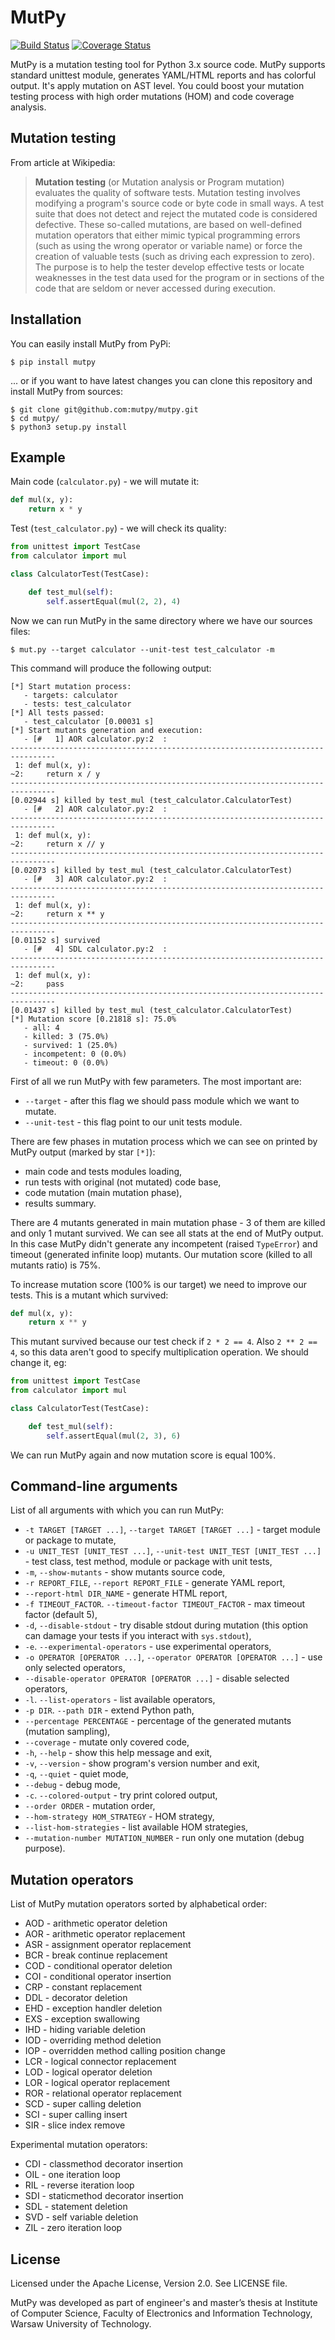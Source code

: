 MutPy
=====
[![Build Status](https://travis-ci.org/mutpy/mutpy.svg?branch=master)](https://travis-ci.org/mutpy/mutpy)
[![Coverage Status](https://coveralls.io/repos/github/mutpy/mutpy/badge.svg?branch=master)](https://coveralls.io/github/mutpy/mutpy?branch=master)

MutPy is a mutation testing tool for Python 3.x source code. MutPy
supports standard unittest module, generates YAML/HTML reports and has
colorful output. It's apply mutation on AST level. You could boost your
mutation testing process with high order mutations (HOM) and code
coverage analysis.

Mutation testing
----------------

From article at Wikipedia:

> **Mutation testing** (or Mutation analysis or Program mutation)
> evaluates the quality of software tests. Mutation testing involves
> modifying a program's source code or byte code in small ways. A test
> suite that does not detect and reject the mutated code is considered
> defective. These so-called mutations, are based on well-defined
> mutation operators that either mimic typical programming errors (such
> as using the wrong operator or variable name) or force the creation of
> valuable tests (such as driving each expression to zero). The purpose
> is to help the tester develop effective tests or locate weaknesses in
> the test data used for the program or in sections of the code that are
> seldom or never accessed during execution.

Installation
------------

You can easily install MutPy from PyPi:

```
$ pip install mutpy
```

... or if you want to have latest changes you can clone this repository
and install MutPy from sources:

```
$ git clone git@github.com:mutpy/mutpy.git
$ cd mutpy/
$ python3 setup.py install
```

Example
-------

Main code (`calculator.py`) - we will mutate it:

```python
def mul(x, y):
    return x * y
```

Test (`test_calculator.py`) - we will check its quality:

```python
from unittest import TestCase
from calculator import mul

class CalculatorTest(TestCase):

    def test_mul(self):
        self.assertEqual(mul(2, 2), 4)
```

Now we can run MutPy in the same directory where we have our sources
files:

```
$ mut.py --target calculator --unit-test test_calculator -m
```

This command will produce the following output:

```
[*] Start mutation process:
   - targets: calculator
   - tests: test_calculator
[*] All tests passed:
   - test_calculator [0.00031 s]
[*] Start mutants generation and execution:
   - [#   1] AOR calculator.py:2  :
--------------------------------------------------------------------------------
 1: def mul(x, y):
~2:     return x / y
--------------------------------------------------------------------------------
[0.02944 s] killed by test_mul (test_calculator.CalculatorTest)
   - [#   2] AOR calculator.py:2  :
--------------------------------------------------------------------------------
 1: def mul(x, y):
~2:     return x // y
--------------------------------------------------------------------------------
[0.02073 s] killed by test_mul (test_calculator.CalculatorTest)
   - [#   3] AOR calculator.py:2  :
--------------------------------------------------------------------------------
 1: def mul(x, y):
~2:     return x ** y
--------------------------------------------------------------------------------
[0.01152 s] survived
   - [#   4] SDL calculator.py:2  :
--------------------------------------------------------------------------------
 1: def mul(x, y):
~2:     pass
--------------------------------------------------------------------------------
[0.01437 s] killed by test_mul (test_calculator.CalculatorTest)
[*] Mutation score [0.21818 s]: 75.0%
   - all: 4
   - killed: 3 (75.0%)
   - survived: 1 (25.0%)
   - incompetent: 0 (0.0%)
   - timeout: 0 (0.0%)
```

First of all we run MutPy with few parameters. The most important are:

- `--target` - after this flag we should pass module which we want to
  mutate.
- `--unit-test` - this flag point to our unit tests module.

There are few phases in mutation process which we can see on printed by
MutPy output (marked by star `[*]`):

- main code and tests modules loading,
- run tests with original (not mutated) code base,
- code mutation (main mutation phase),
- results summary.

There are 4 mutants generated in main mutation phase - 3 of them are
killed and only 1 mutant survived. We can see all stats at the end of
MutPy output. In this case MutPy didn't generate any incompetent (raised
`TypeError`) and timeout (generated infinite loop) mutants. Our mutation
score (killed to all mutants ratio) is 75%.

To increase mutation score (100% is our target) we need to improve our
tests. This is a mutant which survived:

```python
def mul(x, y):
    return x ** y
```

This mutant survived because our test check if `2 * 2 == 4`. Also
`2 ** 2 == 4`, so this data aren't good to specify multiplication
operation. We should change it, eg:

```python
from unittest import TestCase
from calculator import mul

class CalculatorTest(TestCase):

    def test_mul(self):
        self.assertEqual(mul(2, 3), 6)
```

We can run MutPy again and now mutation score is equal 100%.

Command-line arguments
----------------------

List of all arguments with which you can run MutPy:

- `-t TARGET [TARGET ...]`, `--target TARGET [TARGET ...]` - target
  module or package to mutate,
- `-u UNIT_TEST [UNIT_TEST ...]`,
  `--unit-test UNIT_TEST [UNIT_TEST ...]` - test class, test method,
  module or package with unit tests,
- `-m`, `--show-mutants` - show mutants source code,
- `-r REPORT_FILE`, `--report REPORT_FILE` - generate YAML report,
- `--report-html DIR_NAME` - generate HTML report,
- `-f TIMEOUT_FACTOR`. `--timeout-factor TIMEOUT_FACTOR` - max timeout
  factor (default 5),
- `-d`, `--disable-stdout` - try disable stdout during mutation (this
  option can damage your tests if you interact with `sys.stdout`),
- `-e`. `--experimental-operators` - use experimental operators,
- `-o OPERATOR [OPERATOR ...]`, `--operator OPERATOR [OPERATOR ...]` -
  use only selected operators,
- `--disable-operator OPERATOR [OPERATOR ...]` - disable selected
  operators,
- `-l`. `--list-operators` - list available operators,
- `-p DIR`. `--path DIR` - extend Python path,
- `--percentage PERCENTAGE` - percentage of the generated mutants
  (mutation sampling),
- `--coverage` - mutate only covered code,
- `-h`, `--help` - show this help message and exit,
- `-v`, `--version` - show program's version number and exit,
- `-q`, `--quiet` - quiet mode,
- `--debug` - debug mode,
- `-c`. `--colored-output` - try print colored output,
- `--order ORDER` - mutation order,
- `--hom-strategy HOM_STRATEGY` - HOM strategy,
- `--list-hom-strategies` - list available HOM strategies,
- `--mutation-number MUTATION_NUMBER` - run only one mutation (debug
  purpose).

Mutation operators
------------------

List of MutPy mutation operators sorted by alphabetical order:

- AOD - arithmetic operator deletion
- AOR - arithmetic operator replacement
- ASR - assignment operator replacement
- BCR - break continue replacement
- COD - conditional operator deletion
- COI - conditional operator insertion
- CRP - constant replacement
- DDL - decorator deletion
- EHD - exception handler deletion
- EXS - exception swallowing
- IHD - hiding variable deletion
- IOD - overriding method deletion
- IOP - overridden method calling position change
- LCR - logical connector replacement
- LOD - logical operator deletion
- LOR - logical operator replacement
- ROR - relational operator replacement
- SCD - super calling deletion
- SCI - super calling insert
- SIR - slice index remove

Experimental mutation operators:

- CDI - classmethod decorator insertion
- OIL - one iteration loop
- RIL - reverse iteration loop
- SDI - staticmethod decorator insertion
- SDL - statement deletion
- SVD - self variable deletion
- ZIL - zero iteration loop

License
-------

Licensed under the Apache License, Version 2.0. See LICENSE file.

MutPy was developed as part of engineer's and master’s thesis at
Institute of Computer Science, Faculty of Electronics and Information
Technology, Warsaw University of Technology.